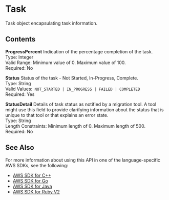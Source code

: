 # Task<a name="API_Task"></a>

Task object encapsulating task information\.

## Contents<a name="API_Task_Contents"></a>

 **ProgressPercent**   <a name="migrationhub-Type-Task-ProgressPercent"></a>
Indication of the percentage completion of the task\.  
Type: Integer  
Valid Range: Minimum value of 0\. Maximum value of 100\.  
Required: No

 **Status**   <a name="migrationhub-Type-Task-Status"></a>
Status of the task \- Not Started, In\-Progress, Complete\.  
Type: String  
Valid Values:` NOT_STARTED | IN_PROGRESS | FAILED | COMPLETED`   
Required: Yes

 **StatusDetail**   <a name="migrationhub-Type-Task-StatusDetail"></a>
Details of task status as notified by a migration tool\. A tool might use this field to provide clarifying information about the status that is unique to that tool or that explains an error state\.  
Type: String  
Length Constraints: Minimum length of 0\. Maximum length of 500\.  
Required: No

## See Also<a name="API_Task_SeeAlso"></a>

For more information about using this API in one of the language\-specific AWS SDKs, see the following:
+  [AWS SDK for C\+\+](https://docs.aws.amazon.com/goto/SdkForCpp/AWSMigrationHub-2017-05-31/Task) 
+  [AWS SDK for Go](https://docs.aws.amazon.com/goto/SdkForGoV1/AWSMigrationHub-2017-05-31/Task) 
+  [AWS SDK for Java](https://docs.aws.amazon.com/goto/SdkForJava/AWSMigrationHub-2017-05-31/Task) 
+  [AWS SDK for Ruby V2](https://docs.aws.amazon.com/goto/SdkForRubyV2/AWSMigrationHub-2017-05-31/Task) 